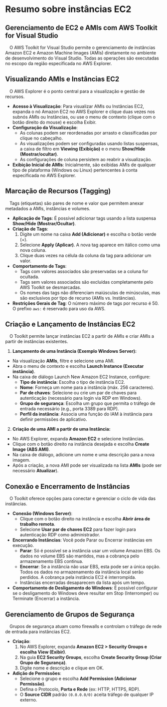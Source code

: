 # Resumo sobre instâncias EC2 

## Gerenciamento de EC2 e AMIs com AWS Toolkit for Visual Studio

&emsp;O AWS Toolkit for Visual Studio permite o gerenciamento de instâncias Amazon EC2 e Amazon Machine Images (AMIs) diretamente no ambiente de desenvolvimento do Visual Studio. Todas as operações são executadas no escopo da região especificada no AWS Explorer.   

## Visualizando AMIs e Instâncias EC2

&emsp;O AWS Explorer é o ponto central para a visualização e gestão de recursos.   

- **Acesso à Visualização**: Para visualizar AMIs ou Instâncias EC2, expanda o nó Amazon EC2 no AWS Explorer e clique duas vezes nos subnós AMIs ou Instâncias, ou use o menu de contexto (clique com o botão direito do mouse) e escolha Exibir.   
- **Configuração da Visualização**:
  - As colunas podem ser reordenadas por arrasto e classificadas por clique no cabeçalho.   
  - As visualizações podem ser configuradas usando listas suspensas, a caixa de filtro em **Viewing (Exibição)** e o menu **Show/Hide (Mostrar/ocultar)**.   
  - As configurações de coluna persistem ao reabrir a visualização.   
- **Exibição Inicial de AMIs**: Inicialmente, são exibidas AMIs de qualquer tipo de plataforma (Windows ou Linux) pertencentes à conta especificada no AWS Explorer.   

## Marcação de Recursos (Tagging)

&emsp;Tags (etiquetas) são pares de nome e valor que permitem anexar metadados a AMIs, instâncias e volumes.   

- **Aplicação de Tags**: É possível adicionar tags usando a lista suspensa **Show/Hide (Mostrar/Ocultar)**.   
- **Criação de Tags**:
  1. Digite um nome na caixa **Add (Adicionar)** e escolha o botão verde (+).   
  2. Selecione **Apply (Aplicar)**. A nova tag aparece em itálico como uma nova coluna.   
  3. Clique duas vezes na célula da coluna da tag para adicionar um valor.   
- **Comportamento de Tags**:
  - Tags com valores associados são preservadas se a coluna for ocultada.   
  - Tags sem valores associados são excluídas completamente pelo AWS Toolkit se desmarcadas.   
  - Os nomes das tags não diferenciam maiúsculas de minúsculas, mas são exclusivos por tipo de recurso (AMIs vs. Instâncias).   
- **Restrições Gerais de Tag**: O número máximo de tags por recurso é 50. O prefixo `aws:` é reservado para uso da AWS.   

## Criação e Lançamento de Instâncias EC2

&emsp;O Toolkit permite lançar instâncias EC2 a partir de AMIs e criar AMIs a partir de instâncias existentes.   

1. **Lançamento de uma Instância (Exemplo Windows Server):**
- Na visualização **AMIs**, filtre e selecione uma AMI.   
- Abra o menu de contexto e escolha **Launch Instance (Executar instância)**.   
- Na caixa de diálogo Launch New Amazon EC2 Instance, configure:
  - **Tipo de instância**: Escolha o tipo de instância EC2.   
  - **Nome**: Forneça um nome para a instância (máx. 256 caracteres).   
  - **Par de chaves**: Selecione ou crie um par de chaves para autenticação (necessário para login via RDP em Windows).   
  - **Grupo de segurança**: Escolha um grupo que permita o tráfego de entrada necessário (e.g., porta 3389 para RDP).   
  - **Perfil da instância**: Associa uma função do IAM à instância para definir permissões de aplicativo.   
2. **Criação de uma AMI a partir de uma Instância:**
  - No AWS Explorer, expanda **Amazon EC2** e selecione Instâncias.   
  - Clique com o botão direito na instância desejada e escolha **Create Image (ABS AMI)**.   
  - Na caixa de diálogo, adicione um nome e uma descrição para a nova imagem.   
  - Após a criação, a nova AMI pode ser visualizada na lista **AMIs** (pode ser necessário **Atualizar**).

## Conexão e Encerramento de Instâncias

&emsp;O Toolkit oferece opções para conectar e gerenciar o ciclo de vida das instâncias.   

- **Conexão (Windows Server)**:
  - Clique com o botão direito na instância e escolha **Abrir área de trabalho remota**.   
  - Selecione **Usar par de chaves EC2** para fazer login para autenticação RDP como administrador.   
- **Encerrando Instâncias**: Você pode Parar ou Encerrar instâncias em execução.   
  - **Parar**: Só é possível se a instância usar um volume Amazon EBS. Os dados no volume EBS são mantidos, mas a cobrança pelo armazenamento EBS continua.   
  - **Encerrar**: Se a instância não usar EBS, esta pode ser a única opção. Todos os dados no armazenamento da instância local serão perdidos. A cobrança pela instância EC2 é interrompida.   
  - Instâncias encerradas desaparecem da lista após um tempo.   
- **Comportamento de Desligamento do Windows**: É possível configurar se o desligamento do Windows deve resultar em Stop (Interromper) ou Terminate (Encerrar) a instância.   

## Gerenciamento de Grupos de Segurança

&emsp;Grupos de segurança atuam como firewalls e controlam o tráfego de rede de entrada para instâncias EC2.   

- **Criação**:
  1. No AWS Explorer, expanda **Amazon EC2 > Security Groups e escolha View (Exibir)**.   
  2. Na guia **EC2 Security Groups**, escolha **Create Security Group (Criar Grupo de Segurança)**.   
  3. Digite nome e descrição e clique em OK.   
- **Adição de Permissões**:
  - Selecione o grupo e escolha **Add Permission (Adicionar Permissão)**.   
  - Defina o Protocolo, **Porta e Rede** (ex: HTTP, HTTPS, RDP).   
  - O **Source CIDR** padrão `(0.0.0.0/0)` aceita tráfego de qualquer IP externo.   

